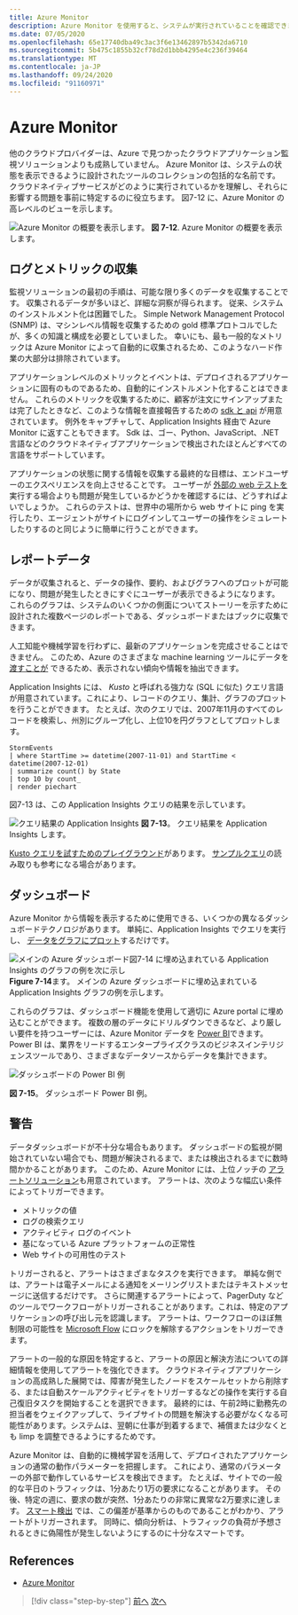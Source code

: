 ```yaml
---
title: Azure Monitor
description: Azure Monitor を使用すると、システムが実行されていることを確認できます。
ms.date: 07/05/2020
ms.openlocfilehash: 65e17740dba49c3ac3f6e13462897b5342da6710
ms.sourcegitcommit: 5b475c1855b32cf78d2d1bbb4295e4c236f39464
ms.translationtype: MT
ms.contentlocale: ja-JP
ms.lasthandoff: 09/24/2020
ms.locfileid: "91160971"
---
```

# <a name="azure-monitor"></a>Azure Monitor

他のクラウドプロバイダーは、Azure で見つかったクラウドアプリケーション監視ソリューションよりも成熟していません。 Azure Monitor は、システムの状態を表示できるように設計されたツールのコレクションの包括的な名前です。 クラウドネイティブサービスがどのように実行されているかを理解し、それらに影響する問題を事前に特定するのに役立ちます。 図7-12 に、Azure Monitor の高レベルのビューを示します。

![Azure Monitor の概要を表示します。 ](./media/azure-monitor.png)
**図 7-12**. Azure Monitor の概要を表示します。

## <a name="gathering-logs-and-metrics"></a>ログとメトリックの収集

監視ソリューションの最初の手順は、可能な限り多くのデータを収集することです。 収集されるデータが多いほど、詳細な洞察が得られます。 従来、システムのインストルメント化は困難でした。 Simple Network Management Protocol (SNMP) は、マシンレベル情報を収集するための gold 標準プロトコルでしたが、多くの知識と構成を必要としていました。 幸いにも、最も一般的なメトリックは Azure Monitor によって自動的に収集されるため、このようなハード作業の大部分は排除されています。

アプリケーションレベルのメトリックとイベントは、デプロイされるアプリケーションに固有のものであるため、自動的にインストルメント化することはできません。 これらのメトリックを収集するために、顧客が注文にサインアップまたは完了したときなど、このような情報を直接報告するための [sdk と api](/azure/azure-monitor/app/api-custom-events-metrics) が用意されています。 例外をキャプチャして、Application Insights 経由で Azure Monitor に返すこともできます。 Sdk は、ゴー、Python、JavaScript、.NET 言語などのクラウドネイティブアプリケーションで検出されたほとんどすべての言語をサポートしています。

アプリケーションの状態に関する情報を収集する最終的な目標は、エンドユーザーのエクスペリエンスを向上させることです。 ユーザーが [外部の web テストを](/azure/azure-monitor/app/monitor-web-app-availability)実行する場合よりも問題が発生しているかどうかを確認するには、どうすればよいでしょうか。 これらのテストは、世界中の場所から web サイトに ping を実行したり、エージェントがサイトにログインしてユーザーの操作をシミュレートしたりするのと同じように簡単に行うことができます。

## <a name="reporting-data"></a>レポートデータ

データが収集されると、データの操作、要約、およびグラフへのプロットが可能になり、問題が発生したときにすぐにユーザーが表示できるようになります。 これらのグラフは、システムのいくつかの側面についてストーリーを示すために設計された複数ページのレポートである、ダッシュボードまたはブックに収集できます。

人工知能や機械学習を行わずに、最新のアプリケーションを完成させることはできません。 このため、Azure のさまざまな machine learning ツールにデータを [渡すことが](https://www.youtube.com/watch?v=Cuza-I1g9tw) できるため、表示されない傾向や情報を抽出できます。

Application Insights には、 *Kusto* と呼ばれる強力な (SQL に似た) クエリ言語が用意されています。これにより、レコードのクエリ、集計、グラフのプロットを行うことができます。 たとえば、次のクエリでは、2007年11月のすべてのレコードを検索し、州別にグループ化し、上位10を円グラフとしてプロットします。

```kusto
StormEvents
| where StartTime >= datetime(2007-11-01) and StartTime < datetime(2007-12-01)
| summarize count() by State
| top 10 by count_
| render piechart
```

図7-13 は、この Application Insights クエリの結果を示しています。

![クエリ結果の Application Insights ](./media/application_insights_example.png)
 **図 7-13**。 クエリ結果を Application Insights します。

[Kusto クエリを試すためのプレイグラウンド](https://dataexplorer.azure.com/clusters/help/databases/Samples)があります。 [サンプルクエリ](/azure/kusto/query/samples)の読み取りも参考になる場合があります。

## <a name="dashboards"></a>ダッシュボード

Azure Monitor から情報を表示するために使用できる、いくつかの異なるダッシュボードテクノロジがあります。 単純に、Application Insights でクエリを実行し、 [データをグラフにプロット](/azure/azure-monitor/learn/tutorial-app-dashboards)するだけです。

![メインの Azure ダッシュボード図7-14 に埋め込まれている Application Insights のグラフの例を次に示し ](./media/azure_dashboard.png)
 **Figure 7-14**ます。 メインの Azure ダッシュボードに埋め込まれている Application Insights グラフの例を示します。

これらのグラフは、ダッシュボード機能を使用して適切に Azure portal に埋め込むことができます。 複数の層のデータにドリルダウンできるなど、より厳しい要件を持つユーザーには、Azure Monitor データを [Power BI](https://powerbi.microsoft.com/)できます。 Power BI は、業界をリードするエンタープライズクラスのビジネスインテリジェンスツールであり、さまざまなデータソースからデータを集計できます。

![ダッシュボードの Power BI 例](./media/powerbidashboard.png)

**図 7-15**。 ダッシュボード Power BI 例。

## <a name="alerts"></a>警告

データダッシュボードが不十分な場合もあります。 ダッシュボードの監視が開始されていない場合でも、問題が解決されるまで、または検出されるまでに数時間かかることがあります。 このため、Azure Monitor には、上位ノッチの [アラートソリューション](/azure/azure-monitor/platform/alerts-overview)も用意されています。 アラートは、次のような幅広い条件によってトリガーできます。

- メトリックの値
- ログの検索クエリ
- アクティビティ ログのイベント
- 基になっている Azure プラットフォームの正常性
- Web サイトの可用性のテスト

トリガーされると、アラートはさまざまなタスクを実行できます。 単純な側では、アラートは電子メールによる通知をメーリングリストまたはテキストメッセージに送信するだけです。 さらに関連するアラートによって、PagerDuty などのツールでワークフローがトリガーされることがあります。これは、特定のアプリケーションの呼び出し元を認識します。 アラートは、ワークフローのほぼ無制限の可能性を [Microsoft Flow](https://flow.microsoft.com/) にロックを解除するアクションをトリガーできます。

アラートの一般的な原因を特定すると、アラートの原因と解決方法についての詳細情報を使用してアラートを強化できます。 クラウドネイティブアプリケーションの高成熟した展開では、障害が発生したノードをスケールセットから削除する、または自動スケールアクティビティをトリガーするなどの操作を実行する自己復旧タスクを開始することを選択できます。 最終的には、午前2時に勤務先の担当者をウェイクアップして、ライブサイトの問題を解決する必要がなくなる可能性があります。システムは、翌朝に仕事が到着するまで、補償または少なくとも limp を調整できるようにするためです。

Azure Monitor は、自動的に機械学習を活用して、デプロイされたアプリケーションの通常の動作パラメーターを把握します。 これにより、通常のパラメーターの外部で動作しているサービスを検出できます。 たとえば、サイトでの一般的な平日のトラフィックは、1分あたり1万の要求になることがあります。 その後、特定の週に、要求の数が突然、1分あたりの非常に異常な2万要求に達します。 [スマート検出](/azure/azure-monitor/app/proactive-diagnostics) では、この偏差が基準からのものであることがわかり、アラートがトリガーされます。 同時に、傾向分析は、トラフィックの負荷が予想されるときに偽陽性が発生しないようにするのに十分なスマートです。

## <a name="references"></a>References

- [Azure Monitor](/azure/azure-monitor/overview)

>[!div class="step-by-step"]
>[前へ](monitoring-azure-kubernetes.md)
>[次へ](identity.md)
